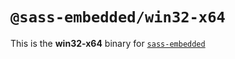 # `@sass-embedded/win32-x64`

This is the **win32-x64** binary for [`sass-embedded`](https://www.npmjs.com/package/sass-embedded)
